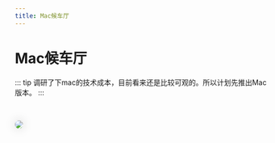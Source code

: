 ```yaml
---
title: Mac候车厅
---
```


# Mac候车厅

::: tip
调研了下mac的技术成本，目前看来还是比较可观的。所以计划先推出Mac版本。
:::

<img src="/img/mac.jpg" class="no-zoom" style="margin: 10px;border-radius: 15px;margin: 2rem 0;box-shadow: 0 0px 20px rgb(0 0 0 / 20%);">
